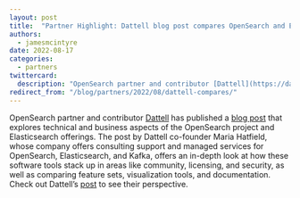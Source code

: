 ```yaml
---
layout: post
title:  "Partner Highlight: Dattell blog post compares OpenSearch and Elasticsearch"
authors:
  - jamesmcintyre
date: 2022-08-17
categories:
  - partners
twittercard:
  description: "OpenSearch partner and contributor [Dattell](https://dattell.com/) has published a [blog post](https://dattell.com/data-architecture-blog/opensearch-vs-elasticsearch/) that explores technical and business aspects of the OpenSearch project and Elasticsearch offerings. The post by Dattell co-founder Maria Hatfield, whose company offers consulting support and managed services for OpenSearch, Elasticsearch, and Kafka, offers an in-depth look at how these software tools stack up in areas like community, licensing, and security, as well as comparing feature sets, visualization tools, and documentation. Check out Dattell’s [post](https://dattell.com/data-architecture-blog/opensearch-vs-elasticsearch/) to see their perspective."
redirect_from: "/blog/partners/2022/08/dattell-compares/"
---
```


OpenSearch partner and contributor [Dattell](https://dattell.com/) has published a [blog post](https://dattell.com/data-architecture-blog/opensearch-vs-elasticsearch/) that explores technical and business aspects of the OpenSearch project and Elasticsearch offerings. The post by Dattell co-founder Maria Hatfield, whose company offers consulting support and managed services for OpenSearch, Elasticsearch, and Kafka, offers an in-depth look at how these software tools stack up in areas like community, licensing, and security, as well as comparing feature sets, visualization tools, and documentation. Check out Dattell’s [post](https://dattell.com/data-architecture-blog/opensearch-vs-elasticsearch/) to see their perspective.
